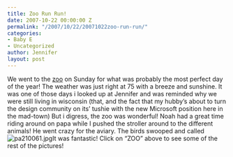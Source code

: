 ```yaml
---
title: Zoo Run Run!
date: 2007-10-22 00:00:00 Z
permalink: "/2007/10/22/20071022zoo-run-run/"
categories:
- Baby E
- Uncategorized
author: Jennifer
layout: post
---
```


We went to the [zoo](http://www.flickr.com/photos/jenniferandJennifers_photos/ "zoo") on Sunday for what was probably the most perfect day of the year! The weather was just right at 75 with a breeze and sunshine. It was one of those days i looked up at Jennifer and was reminded why we were still living in wisconsin (that, and the fact that my hubby&#8217;s about to turn the design community on its&#8217; tushie with the new Microsoft position here in the mad-town) But i digress, the zoo was wonderful! Noah had a great time riding around on papa while I pushed the stroller around to the different animals! He went crazy for the aviary. The birds swooped and called  <img id="image199" alt="pa210061.jpg" src="http://static.squarespace.com/static/50db6bb3e4b015296cd43789/50dfa5b1e4b0dc6320e0b5ea/50dfa5b1e4b0dc6320e0b6a6/1193060146000/?format=original" />It was fantastic! Click on &#8220;ZOO&#8221; above to see some of the rest of the pictures!
